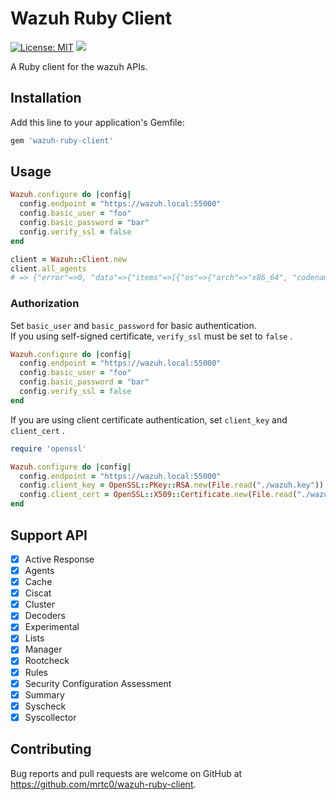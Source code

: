 # Wazuh Ruby Client

[![License: MIT](https://img.shields.io/badge/License-MIT-yellow.svg)](https://github.com/mrtc0/wazuh-ruby-client/blob/master/LICENSE.txt)
![](https://github.com/mrtc0/wazuh-ruby-client/workflows/rspec-ci/badge.svg)


A Ruby client for the wazuh APIs.

## Installation

Add this line to your application's Gemfile:

```ruby
gem 'wazuh-ruby-client'
```

## Usage

```ruby
Wazuh.configure do |config|
  config.endpoint = "https://wazuh.local:55000"
  config.basic_user = "foo"
  config.basic_password = "bar"
  config.verify_ssl = false
end

client = Wazuh::Client.new
client.all_agents
# => {"error"=>0, "data"=>{"items"=>[{"os"=>{"arch"=>"x86_64", "codename"=>"Xenial Xerus", "major"=>"16", "minor"=>"04", "name"=>"Ubuntu", "platform"=>"ubuntu", "uname"=>"Linux |wazuh-manager-master-0 |4.14.138+ |#1 SMP Tue Sep 3 02:58:08 PDT 2019 |x86_64", "version"=>"16.04.6 LTS"}, "status"=>"Active", "name"=>"wazuh-manager-master-0", "registerIP"=>"127.0.0.1", "manager"=>"wazuh-manager-master-0", "dateAdd"=>"2020-01-07 16:13:05", "ip"=>"127.0.0.1", "node_name"=>"wazuh-manager-master", "version"=>"Wazuh v3.11.1", "lastKeepAlive"=>"9999-12-31 23:59:59", "id"=>"000"}], "totalItems"=>1}}
```

### Authorization

Set `basic_user` and `basic_password` for basic authentication.  
If you using self-signed certificate, `verify_ssl` must be set to `false` .

```ruby
Wazuh.configure do |config|
  config.endpoint = "https://wazuh.local:55000"
  config.basic_user = "foo"
  config.basic_password = "bar"
  config.verify_ssl = false
end
```

If you are using client certificate authentication, set `client_key` and `client_cert` .

```ruby
require 'openssl'

Wazuh.configure do |config|
  config.endpoint = "https://wazuh.local:55000"
  config.client_key = OpenSSL::PKey::RSA.new(File.read("./wazuh.key"))
  config.client_cert = OpenSSL::X509::Certificate.new(File.read("./wazuh.crt"))
end
```

## Support API

- [x] Active Response
- [x] Agents
- [x] Cache
- [x] Ciscat
- [x] Cluster
- [x] Decoders
- [x] Experimental
- [x] Lists
- [x] Manager
- [x] Rootcheck
- [x] Rules
- [x] Security Configuration Assessment
- [x] Summary
- [x] Syscheck
- [x] Syscollector

## Contributing

Bug reports and pull requests are welcome on GitHub at https://github.com/mrtc0/wazuh-ruby-client.
